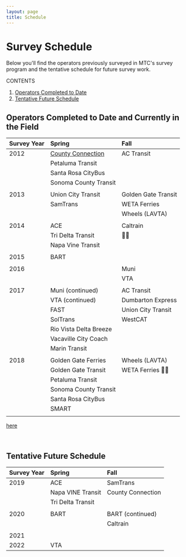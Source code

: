 ```yaml
---
layout: page
title: Schedule
---
```


# Survey Schedule

Below you'll find the operators previously surveyed in MTC's survey program and the tentative schedule for future survey work. 

CONTENTS

1. [Operators Completed to Date](#operators-completed-to-date)
2. [Tentative Future Schedule](#tentative-future-schedule)


## Operators Completed to Date and Currently in the Field

| **Survey Year**                  | **Spring**                                                                                        | **Fall**               |
|:---------------------------------|:--------------------------------------------------------------------------------------------------|:-----------------------|
| 2012                             | [County Connection](https://mtcdrive.app.box.com/v/onboard-survey-reports/folder/4229005757)      | AC Transit             |
|                                  | Petaluma Transit                                                                                  |                        |
|                                  | Santa Rosa CityBus     |                        |
|                                  | Sonoma County Transit  |                        |
|                                  |                        |                        |
| 2013                             | Union City Transit     | Golden Gate Transit    |
|                                  | SamTrans               | WETA Ferries           |
| 				   |                        | Wheels (LAVTA)         |
|                                  |                        |	                     |
| 2014                             | ACE                    | Caltrain               |
|                                  | Tri Delta Transit      |                        |
|                                  | Napa Vine Transit      |                        |
|                                  |                        |	                     |
| 2015                             | BART                   |                        |
|                                  |                        |                        |
| 2016                             |                        | Muni                   |
|                                  |                        | VTA                    |
|                                  |                        |                        |
| 2017                             | Muni (continued)       | AC Transit             |
|                                  | VTA (continued)        | Dumbarton Express      |
|                                  | FAST                   | Union City Transit     |
|                                  | SolTrans               | WestCAT                |
| 				   | Rio Vista Delta Breeze |                        |
| 				   | Vacaville City Coach   |                        |
|                                  | Marin Transit          |	                     |
|                                  |                        |	                     |
| 2018                             | Golden Gate Ferries    | Wheels (LAVTA)         |
|                                  | Golden Gate Transit    | WETA Ferries           |
|                                  | Petaluma Transit       |                        |
|                                  | Sonoma County Transit  |	                     |
|                                  | Santa Rosa CityBus     |	                     |
|                                  | SMART                  |                        |	
|                                  |                        |	                     |
[here](https://mtcdrive.box.com/v/onboard-survey-reports)

<br/>

## Tentative Future Schedule


| **Survey Year**                  | **Spring**             | **Fall**               |
|:---------------------------------|:-----------------------|:-----------------------|
| 2019                             | ACE                    | SamTrans               |
|                                  | Napa VINE Transit      | County Connection      |
|                                  | Tri Delta Transit      |                        |
|                                  |                        |	                     |
| 2020                             | BART                   | BART (continued)       |
|                                  |                        | Caltrain               |
|                                  |                        |	                     |
| 2021                             |                        |	                     |
| 2022                             | VTA                    |	                     |




